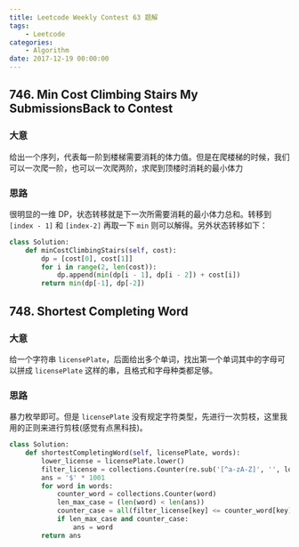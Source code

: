 ```yaml
---
title: Leetcode Weekly Contest 63 题解
tags: 
    - Leetcode
categories:
    - Algorithm
date: 2017-12-19 00:00:00
---
```


## 746. Min Cost Climbing Stairs My SubmissionsBack to Contest

### 大意

给出一个序列，代表每一阶到楼梯需要消耗的体力值。但是在爬楼梯的时候，我们可以一次爬一阶，也可以一次爬两阶，求爬到顶楼时消耗的最小体力

### 思路

很明显的一维 DP，状态转移就是下一次所需要消耗的最小体力总和。转移到 `[index - 1]` 和 `[index-2]` 再取一下 `min` 则可以解得。另外状态转移如下：



```python
class Solution:
    def minCostClimbingStairs(self, cost):
        dp = [cost[0], cost[1]]
        for i in range(2, len(cost)):
            dp.append(min(dp[i - 1], dp[i - 2]) + cost[i])
        return min(dp[-1], dp[-2])
```

## 748. Shortest Completing Word

### 大意

给一个字符串 `licensePlate`，后面给出多个单词，找出第一个单词其中的字母可以拼成 `licensePlate` 这样的串，且格式和字母种类都足够。

### 思路

暴力枚举即可。但是 `licensePlate` 没有规定字符类型，先进行一次剪枝，这里我用的正则来进行剪枝(感觉有点黑科技)。

```python
class Solution:
    def shortestCompletingWord(self, licensePlate, words):
        lower_license = licensePlate.lower()
        filter_license = collections.Counter(re.sub('[^a-zA-Z]', '', lower_license))
        ans = '$' * 1001
        for word in words:
            counter_word = collections.Counter(word)
            len_max_case = (len(word) < len(ans))
            counter_case = all(filter_license[key] <= counter_word[key] for key in filter_license)
            if len_max_case and counter_case:
                ans = word
        return ans
```

